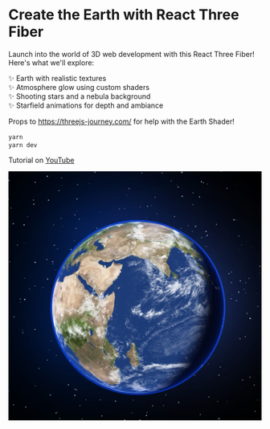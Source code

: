 # Create the Earth with React Three Fiber 
Launch into the world of 3D web development with this React Three Fiber! Here's what we'll explore:

✨ Earth with realistic textures  
✨ Atmosphere glow using custom shaders  
✨ Shooting stars and a nebula background  
✨ Starfield animations for depth and ambiance  

Props to https://threejs-journey.com/ for help with the Earth Shader!

```
yarn
yarn dev
```
Tutorial on [YouTube](https://youtu.be/LDKlZmAqpHw)

![image](./public/earth-r3f-shot.jpg)
